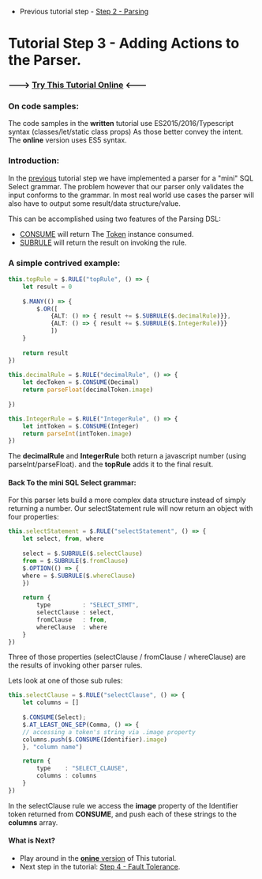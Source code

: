 * Previous tutorial step - [Step 2 - Parsing](https://github.com/SAP/chevrotain/blob/master/docs/tutorial/step2_parsing.md)

# Tutorial Step 3 - Adding Actions to the Parser.


### ---> [Try This Tutorial Online](http://sap.github.io/chevrotain/playground/?example=tutorial%20actions) <---


### On code samples:
The code samples in the **written** tutorial use ES2015/2016/Typescript syntax (classes/let/static class props)
As those better convey the intent. The **online** version uses ES5 syntax.


### Introduction:
In the [previous](https://github.com/SAP/chevrotain/blob/master/docs/tutorial/step2_parsing.md) tutorial step
we have implemented a parser for a "mini" SQL Select grammar. The problem however that our parser only
validates the input conforms to the grammar. In most real world use cases the parser will also have to output some 
result/data structure/value.

This can be accomplished using two features of the Parsing DSL:
* [CONSUME](http://sap.github.io/chevrotain/documentation/0_11_0/classes/parser.html#consume1) will return
  The [Token](http://sap.github.io/chevrotain/documentation/0_11_0/classes/token.html) instance consumed.
* [SUBRULE](http://sap.github.io/chevrotain/documentation/0_11_0/classes/parser.html#subrule1) will return
  the result on invoking the rule.


### A simple contrived example:
  
```Typescript
this.topRule = $.RULE("topRule", () => {
    let result = 0
    
    $.MANY(() => {
        $.OR([
            {ALT: () => { result += $.SUBRULE($.decimalRule)}},
            {ALT: () => { result += $.SUBRULE($.IntegerRule)}}
            ])
    }
    
    return result
})
   
this.decimalRule = $.RULE("decimalRule", () => {
    let decToken = $.CONSUME(Decimal)
    return parseFloat(decimalToken.image)
  
})

this.IntegerRule = $.RULE("IntegerRule", () => {
    let intToken = $.CONSUME(Integer)
    return parseInt(intToken.image)
})
```

The **decimalRule** and **IntegerRule** both return a javascript number (using parseInt/parseFloat).
and the **topRule** adds it to the final result.


#### Back To the mini SQL Select grammar:
For this parser lets build a more complex data structure instead of simply returning a number.
Our selectStatement rule will now return an object with four properties:
 
```Typescript
this.selectStatement = $.RULE("selectStatement", () => {
    let select, from, where
    
    select = $.SUBRULE($.selectClause)
    from = $.SUBRULE($.fromClause)
    $.OPTION(() => {
    where = $.SUBRULE($.whereClause)
    })
    
    return {
        type         : "SELECT_STMT", 
        selectClause : select,
        fromClause   : from, 
        whereClause  : where
    }
})
```

Three of those properties (selectClause / fromClause / whereClause) are the results of invoking
other parser rules.

Lets look at one of those sub rules:

```Typescript
this.selectClause = $.RULE("selectClause", () => {
    let columns = []
    
    $.CONSUME(Select);
    $.AT_LEAST_ONE_SEP(Comma, () => {
    // accessing a token's string via .image property
    columns.push($.CONSUME(Identifier).image)
    }, "column name")

    return {
        type    : "SELECT_CLAUSE", 
        columns : columns
    }
})
```

In the selectClause rule we access the **image** property of the Identifier token
returned from **CONSUME**, and push each of these strings to the **columns** array. 


#### What is Next?
* Play around in the [**onine** version](http://sap.github.io/chevrotain/playground/?example=tutorial%20actions) of This tutorial.
* Next step in the tutorial: [Step 4 - Fault Tolerance](https://github.com/SAP/chevrotain/blob/master/docs/tutorial/step4_fault_tolerance.md).
